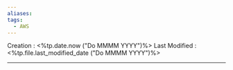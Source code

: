 ```yaml
---
aliases: 
tags:
  - AWS
---
```

Creation : <%tp.date.now ("Do MMMM YYYY")%>
Last Modified : <%tp.file.last_modified_date ("Do MMMM YYYY")%>
___

